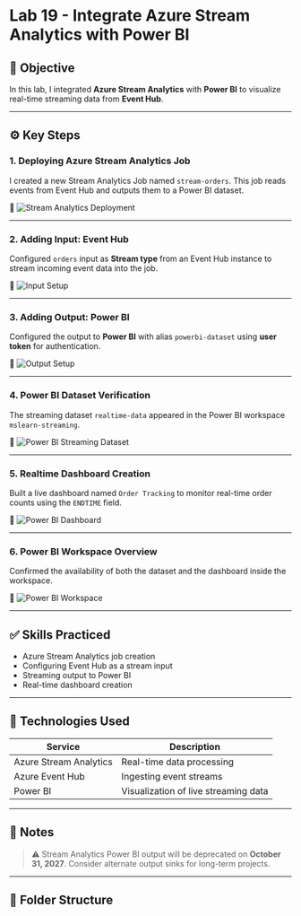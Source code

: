 # Lab 19 - Integrate Azure Stream Analytics with Power BI

## 🧠 Objective
In this lab, I integrated **Azure Stream Analytics** with **Power BI** to visualize real-time streaming data from **Event Hub**.

---

## ⚙️ Key Steps

### 1. **Deploying Azure Stream Analytics Job**
I created a new Stream Analytics Job named `stream-orders`. This job reads events from Event Hub and outputs them to a Power BI dataset.

📸 ![Stream Analytics Deployment](images/lab19/streamdeployment.PNG)

---

### 2. **Adding Input: Event Hub**
Configured `orders` input as **Stream type** from an Event Hub instance to stream incoming event data into the job.

📸 ![Input Setup](images/lab19/inputadd.PNG)

---

### 3. **Adding Output: Power BI**
Configured the output to **Power BI** with alias `powerbi-dataset` using **user token** for authentication.

📸 ![Output Setup](images/lab19/outputadd.PNG)

---

### 4. **Power BI Dataset Verification**
The streaming dataset `realtime-data` appeared in the Power BI workspace `mslearn-streaming`.

📸 ![Power BI Streaming Dataset](images/lab19/powerBI.PNG)

---

### 5. **Realtime Dashboard Creation**
Built a live dashboard named `Order Tracking` to monitor real-time order counts using the `ENDTIME` field.

📸 ![Power BI Dashboard](images/lab19/powerBIvis.PNG)

---

### 6. **Power BI Workspace Overview**
Confirmed the availability of both the dataset and the dashboard inside the workspace.

📸 ![Power BI Workspace](images/lab19/powerBıwspace.PNG)

---

## ✅ Skills Practiced

- Azure Stream Analytics job creation
- Configuring Event Hub as a stream input
- Streaming output to Power BI
- Real-time dashboard creation

---

## 🧩 Technologies Used

| Service               | Description                                  |
|-----------------------|----------------------------------------------|
| Azure Stream Analytics| Real-time data processing                    |
| Azure Event Hub       | Ingesting event streams                      |
| Power BI              | Visualization of live streaming data        |

---

## 📌 Notes

> ⚠️ Stream Analytics Power BI output will be deprecated on **October 31, 2027**. Consider alternate output sinks for long-term projects.

---

## 📁 Folder Structure


